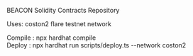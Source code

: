 BEACON Solidity Contracts Repository


Uses: coston2 flare testnet network

Compile : npx hardhat compile  
Deploy : npx hardhat run scripts/deploy.ts --network coston2